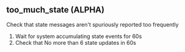 
## too_much_state (ALPHA)

Check that state messages aren't spuriously reported too frequently

1. Wait for system accumulating state events for 60s
1. Check that No more than 6 state updates in 60s
